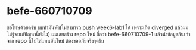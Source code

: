 # befe-660710709
ขอโทษด้วยครับ ผมทำมันพัง(ไม่สามารถ push week6-lab1 ได้ เพราะเกิด diverged แล้วผมไม่รู้จะแก้ปัญหานี้ยังไง)
ผมเลยสร้าง repo ใหม่ ชื่อว่า befe-660710709-1 แล้วนำข้อมูลอันเก่าจาก repo นี้ไปใส่แทนอันใหม่
ต้องขออภัยจริงๆครับ
